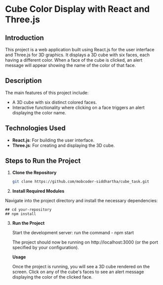 # Cube Color Display with React and Three.js

## Introduction

This project is a web application built using React.js for the user interface and Three.js for 3D graphics. It displays a 3D cube with six faces, each having a different color. When a face of the cube is clicked, an alert message will appear showing the name of the color of that face.

## Description

The main features of this project include:
- A 3D cube with six distinct colored faces.
- Interactive functionality where clicking on a face triggers an alert displaying the color name.

## Technologies Used

- **React.js**: For building the user interface.
- **Three.js**: For creating and displaying the 3D cube.

## Steps to Run the Project

1. **Clone the Repository**

   ```bash
   git clone https://github.com/mobcoder-siddhartha/cube_task.git

2. **Install Required Modules**

 Navigate into the project directory and install the necessary dependencies:

    ## cd your-repository
    ## npm install

3. **Run the Project**

    Start the development server:
    run the command - npm start

    The project should now be running on http://localhost:3000 (or the port specified by your configuration).


    **Usage**

    Once the project is running, you will see a 3D cube rendered on the screen. Click on any of the cube's faces to see an alert message displaying the color of the clicked face.